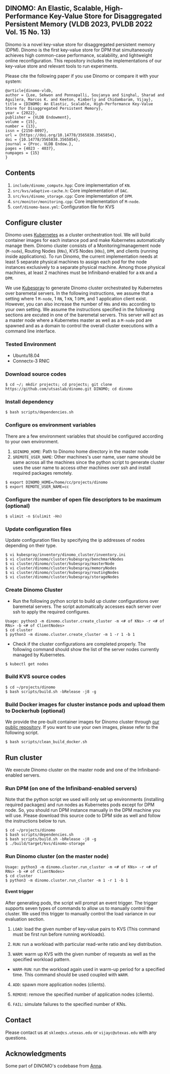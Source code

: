 ## DINOMO: An Elastic, Scalable, High-Performance Key-Value Store for Disaggregated Persistent Memory (VLDB 2023, PVLDB 2022 Vol. 15 No. 13)
Dinomo is a novel key-value store for disaggregated persistent memory (DPM). 
Dinomo is the first key-value store for DPM that simultaneously achieves 
high common-case performance, scalability, and lightweight online reconfiguration.
This repository includes the implementations of our key-value store and relevant
tools to run experiments.

Please cite the following paper if you use Dinomo or compare it with your system:

```
@article{dinomo-vldb,
author = {Lee, Sekwon and Ponnapalli, Soujanya and Singhal, Sharad and Aguilera, Marcos K. and Keeton, Kimberly and Chidambaram, Vijay},
title = {DINOMO: An Elastic, Scalable, High-Performance Key-Value Store for Disaggregated Persistent Memory},
year = {2022},
publisher = {VLDB Endowment},
volume = {15},
number = {13},
issn = {2150-8097},
url = {https://doi.org/10.14778/3565838.3565854},
doi = {10.14778/3565838.3565854},
journal = {Proc. VLDB Endow.},
pages = {4023 - 4037},
numpages = {15}
}
```


## Contents

1. `include/dinomo_compute.hpp`: Core implementation of `KN`.
2. `src/kvs/adaptive-cache.h`: Core implementation of `DAC`.
3. `src/kvs/dinomo_storage.cpp`: Core implementation of `DPM`.
4. `src/monitor/monitoring.cpp`: Core implementation of `M-node`.
5. `conf/dinomo-base.yml`: Configuration file for KVS


## Configure cluster
Dinomo uses [Kubernetes](https://kubernetes.io/) as a cluster orchestration tool.
We will build container images for each instance pod and make Kubernetes
automatically manage them. Dinomo cluster consists of a Monitoring/management 
node (`M-node`), Routing Nodes (`RNs`), KVS Nodes (`KNs`), `DPM`, and 
clients (running inside applications). To run Dinomo, the current implementation 
needs at least 5 separate physical machines to assign each pod for the node
instances exclusively to a separate physical machine. Among those physical machines,
at least 2 machines must be Infiniband-enabled for a `KN` and a `DPM`.

We use [Kubespray](https://github.com/kubernetes-sigs/kubespray) to generate 
Dinomo cluster orchestrated by Kubernetes over baremetal servers.
In the following instructions, we assume that a setting where 1 `M-node`, 1 `RN`, 1 `KN`,
1 `DPM`, and 1 application client exist. However, you can also increase the number 
of `RNs` and `KNs` according to your own setting. We assume the instructions 
specified in the following sections are excuted in one of the baremetal servers. 
This server will act as a master node where a Kubernetes master as well as a 
`M-node` pod are spawned and as a domain to control the overall cluster executions 
with a command line interface.

### Tested Environment
- Ubuntu18.04
- Connectx-3 RNIC

### Download source codes

```
$ cd ~/; mkdir projects; cd projects; git clone https://github.com/utsaslab/dinomo.git DINOMO; cd dinomo
```

### Install dependency

```
$ bash scripts/dependencies.sh
```

### Configure os environment variables
There are a few environment variables that should be configured according
to your own environment.

1. `$DINOMO_HOME`: Path to Dinomo home directory in the master node
2. `$REMOTE_USER_NAME`: Other machines's user name, user name should be same
across all the machines since the python script to generate cluster uses
the user name to access other machines over ssh and install required 
packages remotely.

```
$ export DINOMO_HOME=/home/cc/projects/dinomo
$ export REMOTE_USER_NAME=cc
```

### Configure the number of open file descriptors to be maximum (optional)
```
$ ulimit -n $(ulimit -Hn)
```

### Update configuration files
Update configuration files by specifying the ip addresses of nodes depending on their type.

```
$ vi kubespray/inventory/dinomo_cluster/inventory.ini
$ vi cluster/dinomo/cluster/kubespray/benchmarkNodes
$ vi cluster/dinomo/cluster/kubespray/masterNode
$ vi cluster/dinomo/cluster/kubespray/memoryNodes
$ vi cluster/dinomo/cluster/kubespray/routingNodes
$ vi cluster/dinomo/cluster/kubespray/storageNodes
```

### Create Dinomo Cluster

- Run the following python script to build up cluster configurations over baremetal servers. The script automatically accesses each server over ssh to apply the required configures.
```
Usage: python3 -m dinomo.cluster.create_cluster -m <# of KNs> -r <# of RNs> -b <# of ClientNodes>
$ cd cluster
$ python3 -m dinomo.cluster.create_cluster -m 1 -r 1 -b 1
```

- Check if the cluster configurations are completed properly. The following command should show the list of the server nodes currently managed by Kubernetes.
```
$ kubectl get nodes
```

### Build KVS source codes
```
$ cd ~/projects/dinomo
$ bash scripts/build.sh -bRelease -j8 -g
```

### Build Docker images for cluster instance pods and upload them to Dockerhub (optional)
We provide the pre-built container images for Dinomo cluster through [our public repository](https://hub.docker.com/repository/docker/sekwonlee/dinomo).
If you want to use your own images, please refer to the following script.

```
$ bash scripts/clean_build_docker.sh
```


## Run cluster
We execute Dinomo cluster on the master node and one of the Infiniband-enabled servers.

### Run DPM (on one of the Infiniband-enabled servers)
Note that the python script we used will only set up environments (installing 
required packages) and run nodes as Kubernetes pods except for DPM node. 
So, you should run DPM instance manually in the DPM machine you will use. 
Please download this source code to DPM side as well and follow the instructions 
below to run.

```
$ cd ~/projects/dinomo
$ bash scripts/dependencies.sh
$ bash scripts/build.sh -bRelease -j8 -g
$ ./build/target/kvs/dinomo-storage
```

### Run Dinomo cluster (on the master node)
```
Usage: python3 -m dinomo.cluster.run_cluster -m <# of KNs> -r <# of RNs> -b <# of ClientNodes>
$ cd cluster
$ python3 -m dinomo.cluster.run_cluster -m 1 -r 1 -b 1
```

#### Event trigger
After generating pods, the script will prompt an event trigger. The trigger 
supports seven types of commands to allow us to manually control the cluster. 
We used this trigger to manually control the load variance in our evaluation section.

1. `LOAD`: load the given number of key-value pairs to KVS (This command must be
first run before running workloads).

2. `RUN`: run a workload with particular read-write ratio and key distribution.

3. `WARM`: warm up KVS with the given number of requests as well as 
the specified workload pattern.

- `WARM-RUN`: run the workload again used in warm-up period for a specified time. This command should be used coupled with `WARM`.

4. `ADD`: spawn more application nodes (clients).

5. `REMOVE`: remove the specified number of application nodes (clients).

6. `FAIL`: simulate failures to the specified number of KNs.


## Contact
Please contact us at `sklee@cs.utexas.edu` or `vijayc@utexas.edu` with any questions.

## Acknowledgments
Some part of DINOMO's codebase from [Anna](https://github.com/hydro-project/anna).
